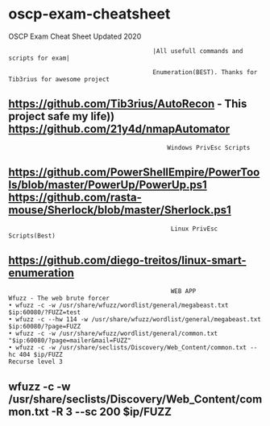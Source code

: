 # oscp-exam-cheatsheet
OSCP Exam Cheat Sheet 
Updated 2020

                                            |All usefull commands and scripts for exam| 
                                             
                                            Enumeration(BEST). Thanks for Tib3rius for awesome project
 https://github.com/Tib3rius/AutoRecon - This project safe my life))
 https://github.com/21y4d/nmapAutomator
 ------------------------------------------------------------------------------------------------------------------------------                                       
                                                Windows PrivEsc Scripts 
https://github.com/PowerShellEmpire/PowerTools/blob/master/PowerUp/PowerUp.ps1
https://github.com/rasta-mouse/Sherlock/blob/master/Sherlock.ps1
------------------------------------------------------------------------------------------------------------------------------
                                                 Linux PrivEsc Scripts(Best)
https://github.com/diego-treitos/linux-smart-enumeration
 ------------------------------------------------------------------------------------------------------------------------------
                                            
                                                 WEB APP
 	Wfuzz - The web brute forcer
	• wfuzz -c -w /usr/share/wfuzz/wordlist/general/megabeast.txt $ip:60080/?FUZZ=test
	• wfuzz -c --hw 114 -w /usr/share/wfuzz/wordlist/general/megabeast.txt $ip:60080/?page=FUZZ
	• wfuzz -c -w /usr/share/wfuzz/wordlist/general/common.txt "$ip:60080/?page=mailer&mail=FUZZ"
	• wfuzz -c -w /usr/share/seclists/Discovery/Web_Content/common.txt --hc 404 $ip/FUZZ
	Recurse level 3
  wfuzz -c -w /usr/share/seclists/Discovery/Web_Content/common.txt -R 3 --sc 200 $ip/FUZZ
 ------------------------------------------------------------------------------------------------------------------------------
